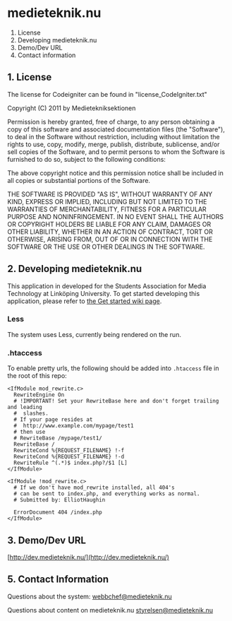 # medieteknik.nu

1. License
2. Developing medieteknik.nu
3. Demo/Dev URL
4. Contact information

## 1. License
The license for Codeigniter can be found in "license_CodeIgniter.txt"

Copyright (C) 2011 by Medietekniksektionen

Permission is hereby granted, free of charge, to any person obtaining a copy
of this software and associated documentation files (the "Software"), to deal
in the Software without restriction, including without limitation the rights
to use, copy, modify, merge, publish, distribute, sublicense, and/or sell
copies of the Software, and to permit persons to whom the Software is
furnished to do so, subject to the following conditions:

The above copyright notice and this permission notice shall be included in
all copies or substantial portions of the Software.

THE SOFTWARE IS PROVIDED "AS IS", WITHOUT WARRANTY OF ANY KIND, EXPRESS OR
IMPLIED, INCLUDING BUT NOT LIMITED TO THE WARRANTIES OF MERCHANTABILITY,
FITNESS FOR A PARTICULAR PURPOSE AND NONINFRINGEMENT. IN NO EVENT SHALL THE
AUTHORS OR COPYRIGHT HOLDERS BE LIABLE FOR ANY CLAIM, DAMAGES OR OTHER
LIABILITY, WHETHER IN AN ACTION OF CONTRACT, TORT OR OTHERWISE, ARISING FROM,
OUT OF OR IN CONNECTION WITH THE SOFTWARE OR THE USE OR OTHER DEALINGS IN
THE SOFTWARE.

## 2. Developing medieteknik.nu
This application in developed for the Students Association for Media Technology at Linköping University.
To get started developing this application, please refer to [the Get started wiki page](https://github.com/medieteknik/Medieteknik.nu/wiki/Get-started-with-the-development-of-medieteknik.nu).

### Less
The system uses Less, currently being rendered on the run.

### .htaccess
To enable pretty urls, the following should be added into <code>.htaccess</code> file in the root of this repo:

```
<IfModule mod_rewrite.c>
  RewriteEngine On
  # !IMPORTANT! Set your RewriteBase here and don't forget trailing and leading
  #  slashes.
  # If your page resides at
  #  http://www.example.com/mypage/test1
  # then use
  # RewriteBase /mypage/test1/
  RewriteBase /
  RewriteCond %{REQUEST_FILENAME} !-f
  RewriteCond %{REQUEST_FILENAME} !-d
  RewriteRule ^(.*)$ index.php?/$1 [L]
</IfModule>

<IfModule !mod_rewrite.c>
  # If we don't have mod_rewrite installed, all 404's
  # can be sent to index.php, and everything works as normal.
  # Submitted by: ElliotHaughin

  ErrorDocument 404 /index.php
</IfModule>
```

## 3. Demo/Dev URL
[http://dev.medieteknik.nu/](http://dev.medieteknik.nu/)

## 5. Contact Information
Questions about the system:
	webbchef@medieteknik.nu

Questions about content on medieteknik.nu
	styrelsen@medieteknik.nu

